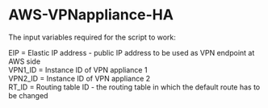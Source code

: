 # AWS-VPNappliance-HA

The input variables required for the script to work: <br />

EIP = Elastic IP address - public IP address to be used as VPN endpoint at AWS side <br />
VPN1_ID = Instance ID of VPN appliance 1 <br />
VPN2_ID = Instance ID of VPN appliance 2 <br />
RT_ID = Routing table ID - the routing table in which the default route has to be changed <br />


